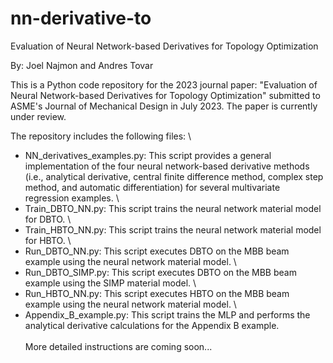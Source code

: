 # nn-derivative-to
Evaluation of Neural Network-based Derivatives for Topology Optimization

By: Joel Najmon and Andres Tovar

This is a Python code repository for the 2023 journal paper: "Evaluation of Neural Network-based Derivatives for Topology Optimization" submitted to ASME's Journal of Mechanical Design in July 2023. The paper is currently under review.

The repository includes the following files:
\
 * NN_derivatives_examples.py: This script provides a general implementation of the four neural network-based derivative methods (i.e., analytical derivative, central finite difference method, complex step method, and automatic differentiation) for several multivariate regression examples.
\
 * Train_DBTO_NN.py: This script trains the neural network material model for DBTO.
\
 * Train_HBTO_NN.py: This script trains the neural network material model for HBTO.
\
 * Run_DBTO_NN.py: This script executes DBTO on the MBB beam example using the neural network material model.
\
 * Run_DBTO_SIMP.py: This script executes DBTO on the MBB beam example using the SIMP material model.
\
 * Run_HBTO_NN.py: This script executes HBTO on the MBB beam example using the neural network material model.
\
 * Appendix_B_example.py: This script trains the MLP and performs the analytical derivative calculations for the Appendix B example.
\
\
More detailed instructions are coming soon...
